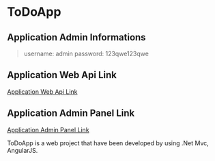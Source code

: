 # ToDoApp

## Application Admin Informations
> username: admin
> password: 123qwe123qwe

## Application Web Api Link
[Application Web Api Link](https://todoappapi20200126020445.azurewebsites.net/api/users/getusers)

## Application Admin Panel Link
[Application Admin Panel Link](https://todoappweb20200126022612.azurewebsites.net/admin)


ToDoApp is a web project that have been developed by using .Net Mvc, AngularJS.
